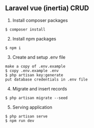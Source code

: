 ## Laravel vue (inertia) CRUD


1. Install composer packages

```
$ composer install
```

2. Install npm packages

```
$ npm i
```

3. Create and setup .env file

```
make a copy of .env.example
$ copy .env.example .env
$ php artisan key:generate
put database credentials in .env file
```

4. Migrate and insert records

```
$ php artisan migrate --seed 
```

5. Serving application
```
$ php artisan serve
$ npm run dev
```

